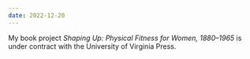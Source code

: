 ```yaml
---
date: 2022-12-20
---
```

My book project *Shaping Up: Physical Fitness for Women, 1880–1965* is under contract with the University of Virginia Press.